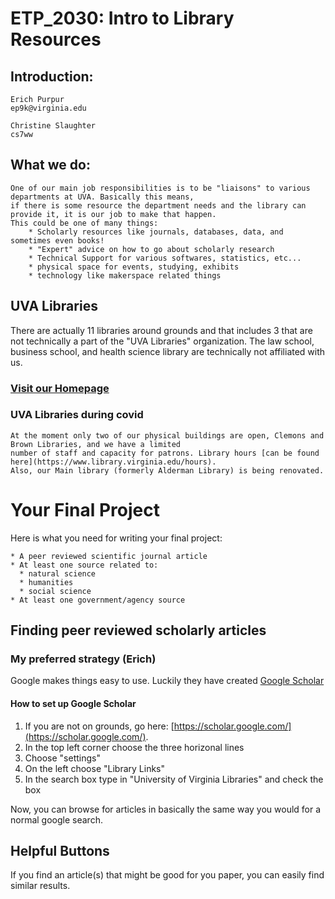 # ETP_2030:  Intro to Library Resources

## Introduction:
```
Erich Purpur
ep9k@virginia.edu

Christine Slaughter
cs7ww
```

## What we do:
```
One of our main job responsibilities is to be "liaisons" to various departments at UVA. Basically this means, 
if there is some resource the department needs and the library can provide it, it is our job to make that happen. 
This could be one of many things:
    * Scholarly resources like journals, databases, data, and sometimes even books!
    * "Expert" advice on how to go about scholarly research
    * Technical Support for various softwares, statistics, etc...
    * physical space for events, studying, exhibits
    * technology like makerspace related things
```

## UVA Libraries
There are actually 11 libraries around grounds and that includes 3 that are not technically a part of the 
"UVA Libraries" organization. The law school, business school, and health science library are technically 
not affiliated with us. 

### [Visit our Homepage](https://www.library.virginia.edu/)

### UVA Libraries during covid
```
At the moment only two of our physical buildings are open, Clemons and Brown Libraries, and we have a limited 
number of staff and capacity for patrons. Library hours [can be found here](https://www.library.virginia.edu/hours).
Also, our Main library (formerly Alderman Library) is being renovated.
```

# Your Final Project

Here is what you need for writing your final project:
```
* A peer reviewed scientific journal article 
* At least one source related to: 
  * natural science
  * humanities
  * social science
* At least one government/agency source
```


## Finding peer reviewed scholarly articles

### My preferred strategy (Erich)
Google makes things easy to use. Luckily they have created [Google Scholar](https://scholar.google.com/)

#### How to set up Google Scholar
1. If you are not on grounds, go here: [https://scholar.google.com/](https://scholar.google.com/).
2. In the top left corner choose the three horizonal lines
3. Choose "settings"
4. On the left choose "Library Links"
5. In the search box type in "University of Virginia Libraries" and check the box

Now, you can browse for articles in basically the same way you would for a normal google search.

## Helpful Buttons
If you find an article(s) that might be good for you paper, you can easily find similar results.
